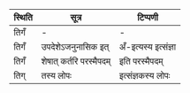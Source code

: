 | स्थिति | सूत्र | टिप्पणी |
| ----- | ------- | ------ |
| तिगँ | - | - |
| तिगँ | उपदेशेऽजनुनासिक इत् | अँ-इत्यस्य इत्संज्ञा |
| तिगँ | शेषात् कर्तरि परस्मैपदम् | इति परस्मैपदम् |
| तिग् | तस्य लोपः | इत्संज्ञकस्य लोपः |
